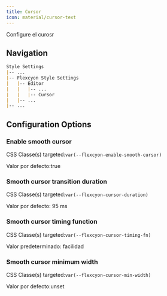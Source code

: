 ```yaml
---
title: Cursor
icon: material/cursor-text
---
```


Configure el curosr

## Navigation

```md
Style Settings
|-- ...
|-- Flexcyon Style Settings
|   |-- Editor
|   |   |-- ...
|   |   |-- Cursor
|   |-- ...
|-- ...
```

## Configuration Options

### Enable smooth cursor

CSS Classe(s) targeted:`var(--flexcyon-enable-smooth-cursor)`

Valor por defecto:true

### Smooth cursor transition duration

CSS Classe(s) targeted:`var(--flexcyon-cursor-duration)`

Valor por defecto: 95 ms

### Smooth cursor timing function

CSS Classe(s) targeted:`var(--flexcyon-cursor-timing-fn)`

Valor predeterminado: facilidad

### Smooth cursor minimum width

CSS Classe(s) targeted:`var(--flexcyon-cursor-min-width)`

Valor por defecto:unset
